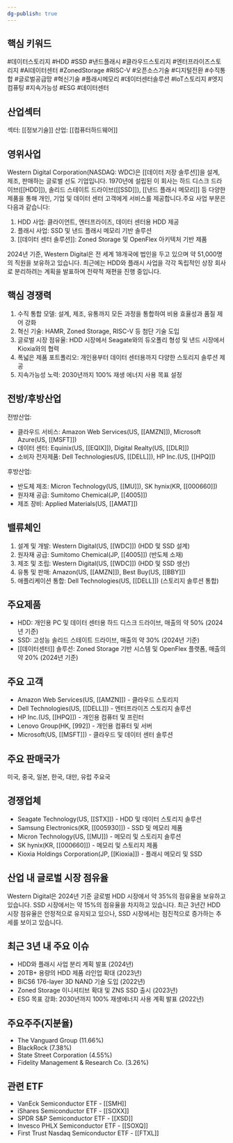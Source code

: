 ```yaml
---
dg-publish: true
---
```

## 핵심 키워드

#데이터스토리지 #HDD #SSD #낸드플래시 #클라우드스토리지 #엔터프라이즈스토리지 #AI데이터센터 #ZonedStorage #RISC-V #오픈소스기술 #디지털전환 #수직통합 #글로벌공급망 #혁신기술 #플래시메모리 #데이터센터솔루션 #IoT스토리지 #엣지컴퓨팅 #지속가능성 #ESG #데이터센터 

## 산업섹터

섹터: [[정보기술]]
산업: [[컴퓨터하드웨어]]

## 영위사업

Western Digital Corporation(NASDAQ: WDC)은 [[데이터 저장 솔루션]]을 설계, 제조, 판매하는 글로벌 선도 기업입니다. 1970년에 설립된 이 회사는 하드 디스크 드라이브([[HDD]]), 솔리드 스테이트 드라이브([[SSD]]), [[낸드 플래시 메모리]] 등 다양한 제품을 통해 개인, 기업 및 데이터 센터 고객에게 서비스를 제공합니다.주요 사업 부문은 다음과 같습니다:

1. HDD 사업: 클라이언트, 엔터프라이즈, 데이터 센터용 HDD 제공
2. 플래시 사업: SSD 및 낸드 플래시 메모리 기반 솔루션
3. [[데이터 센터 솔루션]]: Zoned Storage 및 OpenFlex 아키텍처 기반 제품

2024년 기준, Western Digital은 전 세계 18개국에 법인을 두고 있으며 약 51,000명의 직원을 보유하고 있습니다. 최근에는 HDD와 플래시 사업을 각각 독립적인 상장 회사로 분리하려는 계획을 발표하며 전략적 재편을 진행 중입니다.

## 핵심 경쟁력

1. 수직 통합 모델: 설계, 제조, 유통까지 모든 과정을 통합하여 비용 효율성과 품질 제어 강화
2. 혁신 기술: HAMR, Zoned Storage, RISC-V 등 첨단 기술 도입
3. 글로벌 시장 점유율: HDD 시장에서 Seagate와의 듀오폴리 형성 및 낸드 시장에서 Kioxia와의 협력
4. 폭넓은 제품 포트폴리오: 개인용부터 데이터 센터용까지 다양한 스토리지 솔루션 제공
5. 지속가능성 노력: 2030년까지 100% 재생 에너지 사용 목표 설정

## 전방/후방산업

전방산업:

- 클라우드 서비스: Amazon Web Services(US, [[AMZN]]), Microsoft Azure(US, [[MSFT]])
- 데이터 센터: Equinix(US, [[EQIX]]), Digital Realty(US, [[DLR]])
- 소비자 전자제품: Dell Technologies(US, [[DELL]]), HP Inc.(US, [[HPQ]])

후방산업:

- 반도체 제조: Micron Technology(US, [[MU]]), SK hynix(KR, [[000660]])
- 원자재 공급: Sumitomo Chemical(JP, [[4005]])
- 제조 장비: Applied Materials(US, [[AMAT]])

## 밸류체인

1. 설계 및 개발: Western Digital(US, [[WDC]]) (HDD 및 SSD 설계)
2. 원자재 공급: Sumitomo Chemical(JP, [[4005]]) (반도체 소재)
3. 제조 및 조립: Western Digital(US, [[WDC]]) (HDD 및 SSD 생산)
4. 유통 및 판매: Amazon(US, [[AMZN]]), Best Buy(US, [[BBY]])
5. 애플리케이션 통합: Dell Technologies(US, [[DELL]]) (스토리지 솔루션 통합)

## 주요제품

- HDD: 개인용 PC 및 데이터 센터용 하드 디스크 드라이브, 매출의 약 50% (2024년 기준)
- SSD: 고성능 솔리드 스테이트 드라이브, 매출의 약 30% (2024년 기준)
- [[데이터센터]] 솔루션: Zoned Storage 기반 시스템 및 OpenFlex 플랫폼, 매출의 약 20% (2024년 기준)

## 주요 고객

- Amazon Web Services(US, [[AMZN]]) - 클라우드 스토리지
- Dell Technologies(US, [[DELL]]) - 엔터프라이즈 스토리지 솔루션
- HP Inc.(US, [[HPQ]]) - 개인용 컴퓨터 및 프린터
- Lenovo Group(HK, [992]) - 개인용 컴퓨터 및 서버
- Microsoft(US, [[MSFT]]) - 클라우드 및 데이터 센터 솔루션

## 주요 판매국가

미국, 중국, 일본, 한국, 대만, 유럽 주요국

## 경쟁업체

- Seagate Technology(US, [[STX]]) - HDD 및 데이터 스토리지 솔루션
- Samsung Electronics(KR, [[005930]]) - SSD 및 메모리 제품
- Micron Technology(US, [[MU]]) - 메모리 및 스토리지 솔루션
- SK hynix(KR, [[000660]]) - 메모리 및 스토리지 제품
- Kioxia Holdings Corporation(JP, [[Kioxia]]) - 플래시 메모리 및 SSD

## 산업 내 글로벌 시장 점유율

Western Digital은 2024년 기준 글로벌 HDD 시장에서 약 35%의 점유율을 보유하고 있습니다. SSD 시장에서는 약 15%의 점유율을 차지하고 있습니다. 최근 3년간 HDD 시장 점유율은 안정적으로 유지되고 있으나, SSD 시장에서는 점진적으로 증가하는 추세를 보이고 있습니다.

## 최근 3년 내 주요 이슈

- HDD와 플래시 사업 분리 계획 발표 (2024년)
- 20TB+ 용량의 HDD 제품 라인업 확대 (2023년)
- BiCS6 176-layer 3D NAND 기술 도입 (2022년)
- Zoned Storage 이니셔티브 확대 및 ZNS SSD 출시 (2023년)
- ESG 목표 강화: 2030년까지 100% 재생에너지 사용 계획 발표 (2022년)

## 주요주주(지분율)

- The Vanguard Group (11.66%)
- BlackRock (7.38%)
- State Street Corporation (4.55%)
- Fidelity Management & Research Co. (3.26%)

## 관련 ETF

- VanEck Semiconductor ETF - [[SMH]]
- iShares Semiconductor ETF - [[SOXX]]
- SPDR S&P Semiconductor ETF - [[XSD]]
- Invesco PHLX Semiconductor ETF - [[SOXQ]]
- First Trust Nasdaq Semiconductor ETF - [[FTXL]]
